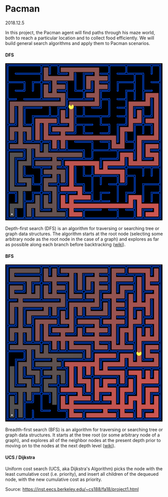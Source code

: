 # Pacman
2018.12.5

In this project, the Pacman agent will find paths through his maze world, both to reach a particular location and to collect food efficiently. We will build general search algorithms and apply them to Pacman scenarios.

#### DFS
<img src="dfs.png" width="500">

Depth-first search (DFS) is an algorithm for traversing or searching tree or graph data structures. The algorithm starts at the root node (selecting some arbitrary node as the root node in the case of a graph) and explores as far as possible along each branch before backtracking ([wiki](https://en.wikipedia.org/wiki/Depth-first_search)).

#### BFS
<img src="bfs.png" width="500">

Breadth-first search (BFS) is an algorithm for traversing or searching tree or graph data structures. It starts at the tree root (or some arbitrary node of a graph), and explores all of the neighbor nodes at the present depth prior to moving on to the nodes at the next depth level ([wiki](https://en.wikipedia.org/wiki/Breadth-first_search)).

#### UCS / Dijkstra
Uniform cost search (UCS, aka Dijkstra's Algorithm) picks the node with the least cumulative cost (i.e. priority), and insert all children of the dequeued node, with the new cumulative cost as priority.

Source: https://inst.eecs.berkeley.edu/~cs188/fa18/project1.html
